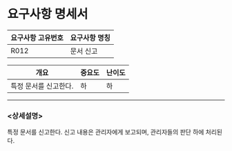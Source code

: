요구사항 명세서
===================

|요구사항 고유번호|요구사항 명칭|
|---|---|
|R012|문서 신고|    
  
|개요|중요도|난이도|
|---|---|---|
|특정 문서를 신고한다.|하|하|

---
### <상세설명>  
특정 문서를 신고한다. 
신고 내용은 관리자에게 보고되며, 관리자들의 판단 하에 처리된다.